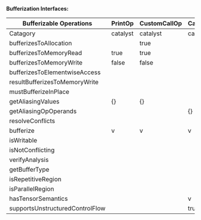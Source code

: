 **Bufferization Interfaces:**

| Bufferizable Operations         | PrintOp  | CustomCallOp | CallbackOp   | CallbackCallOp | AdjointOp | BackpropOp | ForwardOp | ReverseOp | QubitUnitaryOp | HermitianOp | HamiltonianOp | SampleOp | StateOp | ProbsOp | CountsOp | SetStateOp | SetBasisStateOp |
| --------------------------------| ---------| ------------ | ------------ | -------------- | --------- | ---------- | --------- | --------- | -------------- | ----------- | ------------- | -------- | ------- | ------- | -------- | ---------- | --------------- |
| Catagory                        | catalyst | catalyst     | catalyst     | catalyst       | gradient  | gradient   | gradient  | gradient  | quantum        | quantum     | quantum       | quantum  | quantum | quantum | quantum  | quantum    | quantum         |
| bufferizesToAllocation          |          | true         |              | true           |           |            |           |           |                |             |               |          |         |         |          |            |                 |
| bufferizesToMemoryRead          | true     | true         |              | false          | true      | true       |           |           | true           | true        | true          | false    | false   | false   | false    | false      | false           |
| bufferizesToMemoryWrite         | false    | false        |              | false          | false     | true       |           |           | false          | false       | false         | false    | false   | false   | false    | false      | false           |
| bufferizesToElementwiseAccess   |          |              |              |                |           |            |           |           |                |             |               |          |         |         |          |            |                 |
| resultBufferizesToMemoryWrite   |          |              |              |                |           |            |           |           |                |             |               |          |         |         |          |            |                 |
| mustBufferizeInPlace            |          |              |              |                |           |            |           |           |                |             |               |          |         |         |          |            |                 |
| getAliasingValues               | {}       | {}           |              | {}             | {}        | {}         |           |           | {}             | {}          | {}            | {}       | {}      | {}      | {}       | {}         | {}              |
| getAliasingOpOperands           |          |              | {}           |                |           |            | v         | v         |                |             |               |          |         |         |          |            |                 |
| resolveConflicts                |          |              |              |                |           |            |           |           |                |             |               |          |         |         |          |            |                 |
| bufferize                       | v        | v            | v            | v              | v         | v          | v         | v         | v              | v           | v             | v        | v       | v       | v        | v          | v               |
| isWritable                      |          |              |              |                |           |            |           |           |                |             |               |          |         |         |          |            |                 |
| isNotConflicting                |          |              |              |                |           |            |           |           |                |             |               |          |         |         |          |            |                 |
| verifyAnalysis                  |          |              |              |                |           |            | v         | v         |                |             |               |          |         |         |          |            |                 |
| getBufferType                   |          |              |              |                |           |            | v         | v         |                |             |               |          |         |         |          |            |                 |
| isRepetitiveRegion              |          |              |              |                |           |            |           |           |                |             |               |          |         |         |          |            |                 |
| isParallelRegion                |          |              |              |                |           |            |           |           |                |             |               |          |         |         |          |            |                 |
| hasTensorSemantics              |          |              | v            |                |           |            | v         | v         |                |             |               |          |         |         |          |            |                 |
| supportsUnstructuredControlFlow |          |              | true         |                |           |            | true      | true      |                |             |               |          |         |         |          |            |                 |